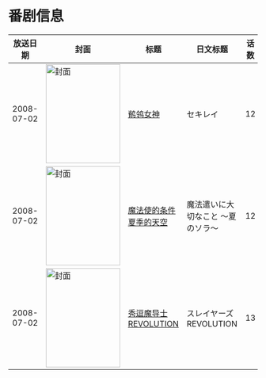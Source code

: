 # 番剧信息

|放送日期|封面|标题|日文标题|话数|评分|评分人数|
|---|---|---|---|---|---|---|
|2008-07-02|<img src="//lain.bgm.tv/pic/cover/c/89/f0/325_26e33.jpg" alt="封面" style="width:150px;height:200px;object-fit:cover;">|[鹡鸰女神](https://bangumi.tv/subject/325)|セキレイ|12|6.2|1380人评分|
|2008-07-02|<img src="//lain.bgm.tv/pic/cover/c/6e/7b/807_97bh8.jpg" alt="封面" style="width:150px;height:200px;object-fit:cover;">|[魔法使的条件 夏季的天空](https://bangumi.tv/subject/807)|魔法遣いに大切なこと 〜夏のソラ〜|12|6.9|398人评分|
|2008-07-02|<img src="//lain.bgm.tv/pic/cover/c/cf/d3/11645_S3NPj.jpg" alt="封面" style="width:150px;height:200px;object-fit:cover;">|[秀逗魔导士REVOLUTION](https://bangumi.tv/subject/11645)|スレイヤーズREVOLUTION|13|6.8|383人评分|
